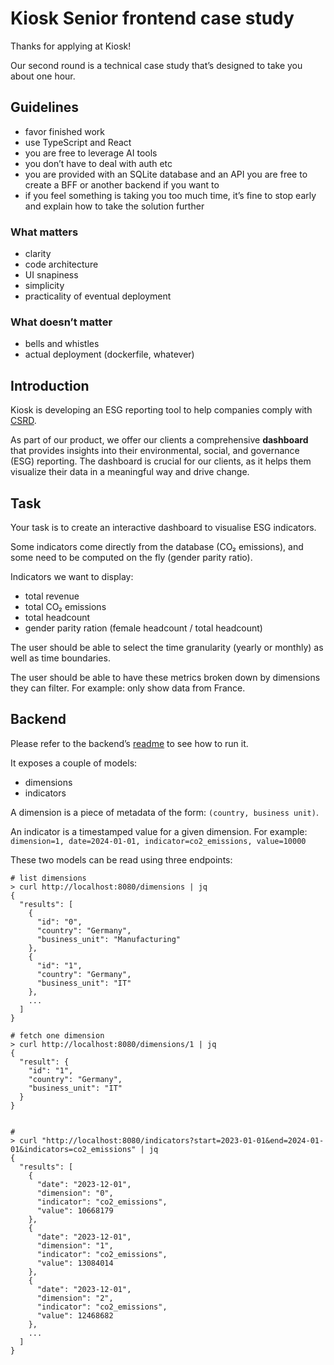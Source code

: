 # Kiosk Senior frontend case study

Thanks for applying at Kiosk!

Our second round is a technical case study that’s designed to take you about one hour.

## Guidelines

- favor finished work
- use TypeScript and React
- you are free to leverage AI tools
- you don’t have to deal with auth etc
- you are provided with an SQLite database and an API
  you are free to create a BFF or another backend if you want to
- if you feel something is taking you too much time, it’s fine to stop early and explain how to take the solution further

### What matters

- clarity
- code architecture
- UI snapiness
- simplicity
- practicality of eventual deployment

### What doesn’t matter

- bells and whistles
- actual deployment (dockerfile, whatever)

## Introduction

Kiosk is developing an ESG reporting tool to help companies comply with [CSRD](https://finance.ec.europa.eu/capital-markets-union-and-financial-markets/company-reporting-and-auditing/company-reporting/corporate-sustainability-reporting_en).

As part of our product, we offer our clients a comprehensive **dashboard** that provides insights into their environmental, social, and governance (ESG) reporting.
The dashboard is crucial for our clients, as it helps them visualize their data in a meaningful way and drive change.

## Task

Your task is to create an interactive dashboard to visualise ESG indicators.

Some indicators come directly from the database (CO₂ emissions), and some need to be computed on the fly (gender parity ratio).

Indicators we want to display:

- total revenue
- total CO₂ emissions
- total headcount
- gender parity ration (female headcount / total headcount)

The user should be able to select the time granularity (yearly or monthly) as well as time boundaries.

The user should be able to have these metrics broken down by dimensions they can filter.
For example: only show data from France.

## Backend

Please refer to the backend’s [readme](./backend/README.md) to see how to run it.

It exposes a couple of models:

- dimensions
- indicators

A dimension is a piece of metadata of the form: `(country, business unit)`.

An indicator is a timestamped value for a given dimension.
For example: `dimension=1, date=2024-01-01, indicator=co2_emissions, value=10000`

These two models can be read using three endpoints:

```shell
# list dimensions
> curl http://localhost:8080/dimensions | jq
{
  "results": [
    {
      "id": "0",
      "country": "Germany",
      "business_unit": "Manufacturing"
    },
    {
      "id": "1",
      "country": "Germany",
      "business_unit": "IT"
    },
    ...
  ]
}

# fetch one dimension
> curl http://localhost:8080/dimensions/1 | jq
{
  "result": {
    "id": "1",
    "country": "Germany",
    "business_unit": "IT"
  }
}


#
> curl "http://localhost:8080/indicators?start=2023-01-01&end=2024-01-01&indicators=co2_emissions" | jq
{
  "results": [
    {
      "date": "2023-12-01",
      "dimension": "0",
      "indicator": "co2_emissions",
      "value": 10668179
    },
    {
      "date": "2023-12-01",
      "dimension": "1",
      "indicator": "co2_emissions",
      "value": 13084014
    },
    {
      "date": "2023-12-01",
      "dimension": "2",
      "indicator": "co2_emissions",
      "value": 12468682
    },
    ...
  ]
}
```
